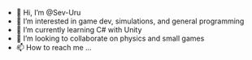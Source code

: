 - 👋 Hi, I’m @Sev-Uru
- 👀 I’m interested in game dev, simulations, and general programming
- 🌱 I’m currently learning C# with Unity
- 💞️ I’m looking to collaborate on physics and small games
- 📫 How to reach me ...

<!---
SevUru/SevUru is a ✨ special ✨ repository because its `README.md` (this file) appears on your GitHub profile.
You can click the Preview link to take a look at your changes.
--->
